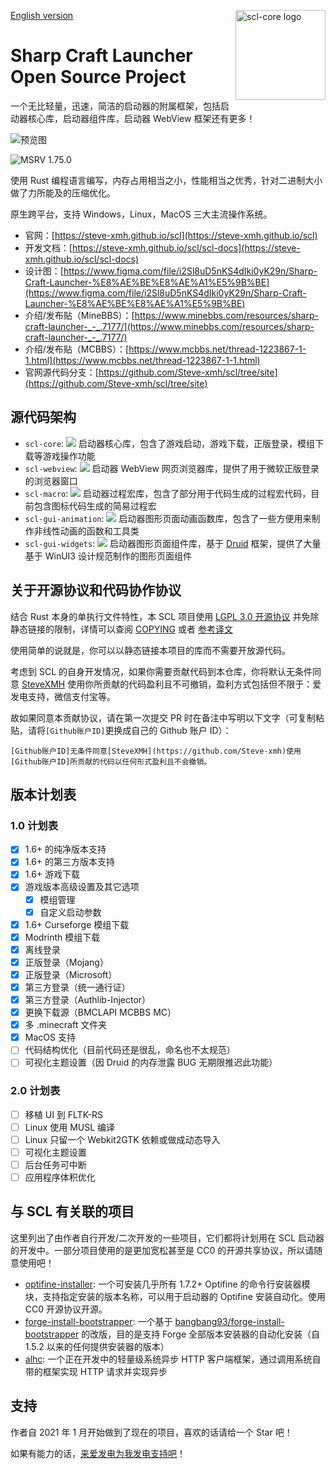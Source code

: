 [English version](./README_EN.md)
<img src="./assets/logo.svg" alt="scl-core logo" width="144" align="right">
<div align="left">
    <h1>Sharp Craft Launcher Open Source Project</h1>
    <span>
        一个无比轻量，迅速，简洁的启动器的附属框架，包括启动器核心库，启动器组件库，启动器 WebView 框架还有更多！
    </span>
</div>

![预览图](https://user-images.githubusercontent.com/39523898/208238006-900bd5fe-f9f7-42a9-b726-da829162fbed.png)

![MSRV 1.75.0](https://img.shields.io/badge/MSRV-1.75.0-orange)


使用 Rust 编程语言编写，内存占用相当之小，性能相当之优秀，针对二进制大小做了力所能及的压缩优化。

原生跨平台，支持 Windows，Linux，MacOS 三大主流操作系统。

- 官网：[https://steve-xmh.github.io/scl](https://steve-xmh.github.io/scl)
- 开发文档：[https://steve-xmh.github.io/scl/scl-docs](https://steve-xmh.github.io/scl/scl-docs)
- 设计图：[https://www.figma.com/file/i2Sl8uD5nKS4dIki0yK29n/Sharp-Craft-Launcher-%E8%AE%BE%E8%AE%A1%E5%9B%BE](https://www.figma.com/file/i2Sl8uD5nKS4dIki0yK29n/Sharp-Craft-Launcher-%E8%AE%BE%E8%AE%A1%E5%9B%BE)
- 介绍/发布贴（MineBBS）：[https://www.minebbs.com/resources/sharp-craft-launcher-_-_.7177/](https://www.minebbs.com/resources/sharp-craft-launcher-_-_.7177/)
- 介绍/发布贴（MCBBS）：[https://www.mcbbs.net/thread-1223867-1-1.html](https://www.mcbbs.net/thread-1223867-1-1.html)
- 官网源代码分支：[https://github.com/Steve-xmh/scl/tree/site](https://github.com/Steve-xmh/scl/tree/site)

## 源代码架构

- `scl-core`: [![](https://img.shields.io/badge/docs-passing-green)](https://steve-xmh.github.io/scl/scl-doc/scl_core/index.html) 启动器核心库，包含了游戏启动，游戏下载，正版登录，模组下载等游戏操作功能
- `scl-webview`: [![](https://img.shields.io/badge/docs-passing-green)](https://steve-xmh.github.io/scl/scl-doc/scl_webview/index.html) 启动器 WebView 网页浏览器库，提供了用于微软正版登录的浏览器窗口
- `scl-macro`: [![](https://img.shields.io/badge/docs-passing-green)](https://steve-xmh.github.io/scl/scl-doc/scl_macro/index.html) 启动器过程宏库，包含了部分用于代码生成的过程宏代码，目前包含图标代码生成的简易过程宏
- `scl-gui-animation`: [![](https://img.shields.io/badge/docs-passing-green)](https://steve-xmh.github.io/scl/scl-doc/scl_gui_animation/index.html) 启动器图形页面动画函数库，包含了一些方便用来制作非线性动画的函数和工具类
- `scl-gui-widgets`: [![](https://img.shields.io/badge/docs-passing-green)](https://steve-xmh.github.io/scl/scl-doc/scl_gui_widgets/index.html) 启动器图形页面组件库，基于 [Druid](https://github.com/linebender/druid) 框架，提供了大量基于 WinUI3 设计规范制作的图形页面组件

## 关于开源协议和代码协作协议

结合 Rust 本身的单执行文件特性，本 SCL 项目使用 [LGPL 3.0 开源协议](./LICENSE) 并免除静态链接的限制，详情可以查阅 [COPYING](./COPYING) 或者 [参考译文](./COPYING-CN)

使用简单的说就是，你可以以静态链接本项目的库而不需要开放源代码。

考虑到 SCL 的自身开发情况，如果你需要贡献代码到本仓库，你将默认无条件同意 [SteveXMH](https://github.com/Steve-xmh) 使用你所贡献的代码盈利且不可撤销，盈利方式包括但不限于：爱发电支持，微信支付宝等。

故如果同意本贡献协议，请在第一次提交 PR 时在备注中写明以下文字（可复制粘贴，请将`[Github账户ID]`更换成自己的 Github 账户 ID）：

```
[Github账户ID]无条件同意[SteveXMH](https://github.com/Steve-xmh)使用[Github账户ID]所贡献的代码以任何形式盈利且不会撤销。
```

## 版本计划表

### 1.0 计划表

- [x] 1.6+ 的纯净版本支持
- [x] 1.6+ 的第三方版本支持
- [x] 1.6+ 游戏下载
- [x] 游戏版本高级设置及其它选项
    - [x] 模组管理
    - [x] 自定义启动参数
- [x] 1.6+ Curseforge 模组下载
- [x] Modrinth 模组下载
- [x] 离线登录
- [x] 正版登录（Mojang）
- [x] 正版登录（Microsoft）
- [x] 第三方登录（统一通行证）
- [x] 第三方登录（Authlib-Injector）
- [x] 更换下载源（BMCLAPI MCBBS MC）
- [x] 多 .minecraft 文件夹
- [x] MacOS 支持
- [ ] 代码结构优化（目前代码还是很乱，命名也不太规范）
- [ ] 可视化主题设置（因 Druid 的内存泄露 BUG 无期限推迟此功能）

### 2.0 计划表

- [ ] 移植 UI 到 FLTK-RS
- [ ] Linux 使用 MUSL 编译
- [ ] Linux 只留一个 Webkit2GTK 依赖或做成动态导入
- [ ] 可视化主题设置
- [ ] 后台任务可中断
- [ ] 应用程序体积优化

## 与 SCL 有关联的项目

这里列出了由作者自行开发/二次开发的一些项目，它们都将计划用在 SCL 启动器的开发中。一部分项目使用的是更加宽松甚至是 CC0 的开源共享协议，所以请随意使用吧！

- [optifine-installer](https://github.com/Steve-xmh/optifine-installer): 一个可安装几乎所有 1.7.2+ Optifine 的命令行安装器模块，支持指定安装的版本名称，可以用于启动器的 Optifine 安装自动化。使用 CC0 开源协议开源。
- [forge-install-bootstrapper](https://github.com/Steve-xmh/forge-install-bootstrapper): 一个基于 [bangbang93/forge-install-bootstrapper](https://github.com/bangbang93/forge-install-bootstrapper) 的改版，目的是支持 Forge 全部版本安装器的自动化安装（自 1.5.2 以来的任何提供安装器的版本）
- [alhc](https://github.com/Steve-xmh/alhc): 一个正在开发中的轻量级系统异步 HTTP 客户端框架，通过调用系统自带的框架实现 HTTP 请求并实现异步

## 支持

作者自 2021 年 1 月开始做到了现在的项目，喜欢的话请给一个 Star 吧！

如果有能力的话，[来爱发电为我发电支持吧](https://afdian.net/a/SteveXMH)！
